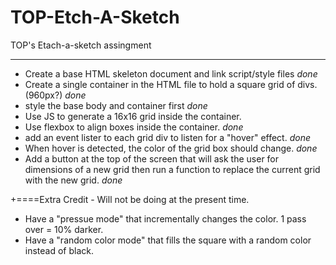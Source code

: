 # TOP-Etch-A-Sketch
TOP's Etach-a-sketch assingment

*************
- Create a base HTML skeleton document and link script/style files *done*
- Create a single container in the HTML file to hold a square grid of divs. (960px?) *done*
- style the base body and container first *done*
- Use JS to generate a 16x16 grid inside the container. 
- Use flexbox to align boxes inside the container. *done*
- add an event lister to each grid div to listen for a "hover" effect. *done*
- When hover is detected, the color of the grid box should change. *done*
- Add a button at the top of the screen that will ask the user for dimensions of a new grid then run a function to replace the current grid with the new grid. *done*

+====Extra Credit - Will not be doing at the present time.
- Have a "pressue mode" that incrementally changes the color. 1 pass over = 10% darker.
- Have a "random color mode" that fills the square with a random color instead of black.